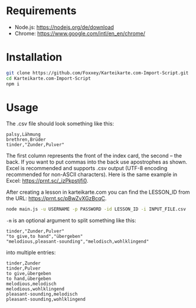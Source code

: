 # Requirements

- Node.js: https://nodejs.org/de/download
- Chrome: https://www.google.com/intl/en_en/chrome/

# Installation

```bash
git clone https://github.com/Foxxey/Karteikarte.com-Import-Script.git
cd Karteikarte.com-Import-Script
npm i
```

# Usage

The .csv file should look something like this:

```csv
palsy,Lähmung
brethren,Brüder
tinder,"Zunder,Pulver"
```

The first column represents the front of the index card, the second – the back.
If you want to put commas into the back use apostrophes as shown.
Excel is recommended and supports .csv output (UTF-8 encoding recommended for non-ASCII characters).
Here is the same example in Excel: https://prnt.sc/_izPkpstjfi0.

After creating a lesson in karteikarte.com you can find the LESSON_ID from the URL: https://prnt.sc/pBwZvXGzBcqC.

```bash
node main.js -u USERNAME -p PASSWORD -id LESSON_ID -i INPUT_FILE.csv
```

`-m` is an optional argument to split something like this:

```csv
tinder,"Zunder,Pulver"
"to give,to hand","übergeben"
"melodious,pleasant-sounding","melodisch,wohlklingend"
```

into multiple entries:

```csv
tinder,Zunder
tinder,Pulver
to give,übergeben
to hand,übergeben
melodious,melodisch
melodious,wohlklingend
pleasant-sounding,melodisch
pleasant-sounding,wohlklingend
```

